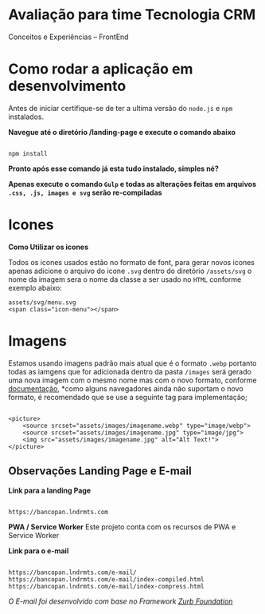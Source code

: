 # Avaliação para time Tecnologia CRM
Conceitos e Experiências – FrontEnd

# Como rodar a aplicação em desenvolvimento
Antes de iniciar certifique-se de ter a ultima versão do `node.js` e `npm` instalados.

**Navegue até o diretório /landing-page e execute o comando abaixo**
```

npm install

```

**Pronto após esse comando já esta tudo instalado, simples né?**

**Apenas execute o comando `Gulp` e todas as alterações feitas em arquivos `.css, .js, images e svg` serão re-compiladas**

# Icones

**Como Utilizar os icones**

Todos os icones usados estão no formato de font, para gerar novos icones apenas adicione o arquivo do icone `.svg` dentro do diretório `/assets/svg` o nome da imagem sera o nome da classe a ser usado no `HTML` conforme exemplo abaixo:

```
assets/svg/menu.svg
<span class="icon-menu"></span>

```

# Imagens

Estamos usando imagens padrão mais atual que é o formato `.webp` portanto todas as iamgens que for adicionada dentro da pasta `/images` será gerado uma nova imagem com o mesmo nome mas com o novo formato, conforme [documentação](https://developers.google.com/speed/webp/), *como alguns navegadores ainda não suportam o novo formato, é recomendado que se use a seguinte tag para implementação;

```

<picture>
    <source srcset="assets/images/imagename.webp" type="image/webp">
    <source srcset="assets/images/imagename.jpg" type="image/jpg"> 
    <img src="assets/images/imagename.jpg" alt="Alt Text!">
</picture>

```

## Observações Landing Page e E-mail
**Link para a landing Page** 
```

https://bancopan.lndrmts.com

```
**PWA / Service Worker**
Este projeto conta com os recursos de PWA e Service Worker

**Link para o e-mail** 
```

https://bancopan.lndrmts.com/e-mail/
https://bancopan.lndrmts.com/e-mail/index-compiled.html
https://bancopan.lndrmts.com/e-mail/index-compress.html

```

*O E-mail foi desenvolvido com base no Framework [Zurb Foundation](https://foundation.zurb.com/emails.html)*
